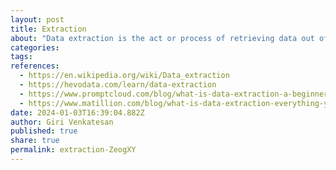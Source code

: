```yaml
---
layout: post
title: Extraction
about: "Data extraction is the act or process of retrieving data out of (usually unstructured or poorly structured) data sources for further data processing or data storage (data migration). The import into the intermediate extracting system is thus usually followed by data transformation and possibly the addition of metadata prior to export to another stage in the data workflow."
categories:
tags:
references:
  - https://en.wikipedia.org/wiki/Data_extraction
  - https://hevodata.com/learn/data-extraction
  - https://www.promptcloud.com/blog/what-is-data-extraction-a-beginners-guide
  - https://www.matillion.com/blog/what-is-data-extraction-everything-you-need-to-know
date: 2024-01-03T16:39:04.882Z
author: Giri Venkatesan
published: true
share: true
permalink: extraction-ZeogXY
---
```

